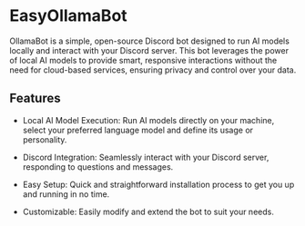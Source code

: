 
# EasyOllamaBot

OllamaBot is a simple, open-source Discord bot designed to run AI models locally and interact with your Discord server. This bot leverages the power of local AI models to provide smart, responsive interactions without the need for cloud-based services, ensuring privacy and control over your data.





## Features

- Local AI Model Execution: Run AI models directly on your machine, select your preferred language model and define its usage or personality.

- Discord Integration: Seamlessly interact with your Discord server, responding to questions and messages.

- Easy Setup: Quick and straightforward installation process to get you up and running in no time.

- Customizable: Easily modify and extend the bot to suit your needs.

